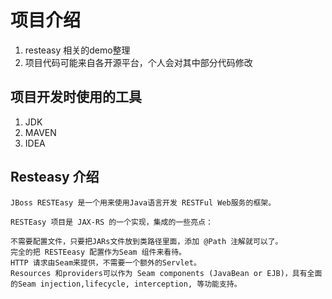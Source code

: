 # 项目介绍

1. resteasy 相关的demo整理
2. 项目代码可能来自各开源平台，个人会对其中部分代码修改

## 项目开发时使用的工具
1. JDK 
2. MAVEN
3. IDEA


## Resteasy 介绍

```
JBoss RESTEasy 是一个用来使用Java语言开发 RESTFul Web服务的框架。

RESTEasy 项目是 JAX-RS 的一个实现，集成的一些亮点：

不需要配置文件，只要把JARs文件放到类路径里面，添加 @Path 注解就可以了。
完全的把 RESTEeasy 配置作为Seam 组件来看待。
HTTP 请求由Seam来提供，不需要一个额外的Servlet。
Resources 和providers可以作为 Seam components (JavaBean or EJB)，具有全面的Seam injection,lifecycle, interception, 等功能支持。
```